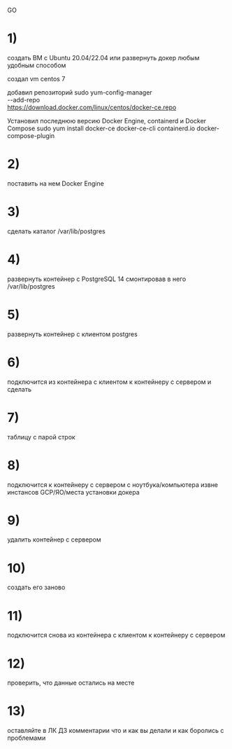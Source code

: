 GO

# 1)
создать ВМ с Ubuntu 20.04/22.04 или развернуть докер любым удобным способом

создал vm centos 7

добавил репозиторий
sudo yum-config-manager \
    --add-repo \
    https://download.docker.com/linux/centos/docker-ce.repo


Установил последнюю версию Docker Engine, containerd и Docker Compose
sudo yum install docker-ce docker-ce-cli containerd.io docker-compose-plugin

# 2)
поставить на нем Docker Engine

# 3)
сделать каталог /var/lib/postgres

# 4)
развернуть контейнер с PostgreSQL 14 смонтировав в него /var/lib/postgres

# 5)
развернуть контейнер с клиентом postgres

# 6)
подключится из контейнера с клиентом к контейнеру с сервером и сделать

# 7)
таблицу с парой строк

# 8)
подключится к контейнеру с сервером с ноутбука/компьютера извне инстансов GCP/ЯО/места установки докера

# 9)
удалить контейнер с сервером

# 10)
создать его заново

# 11)
подключится снова из контейнера с клиентом к контейнеру с сервером

# 12)
проверить, что данные остались на месте

# 13)
оставляйте в ЛК ДЗ комментарии что и как вы делали и как боролись с проблемами